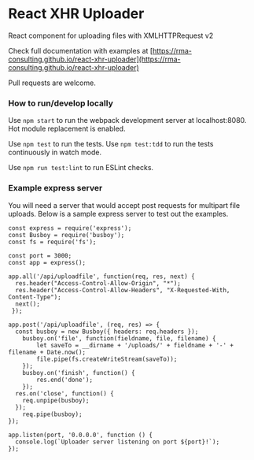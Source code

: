 # React XHR Uploader

React component for uploading files with XMLHTTPRequest v2

Check full documentation with examples at [https://rma-consulting.github.io/react-xhr-uploader](https://rma-consulting.github.io/react-xhr-uploader)

Pull requests are welcome.

### How to run/develop locally

Use `npm start` to run the webpack development server at localhost:8080. Hot module replacement is enabled.

Use `npm test` to run the tests. Use `npm test:tdd` to run the tests continuously in watch mode.

Use `npm run test:lint` to run ESLint checks.

### Example express server

You will need a server that would accept post requests for multipart file uploads. Below is a sample express server to test out the examples.

```
const express = require('express');
const Busboy = require('busboy');
const fs = require('fs');

const port = 3000;
const app = express();

app.all('/api/uploadfile', function(req, res, next) {
  res.header("Access-Control-Allow-Origin", "*");
  res.header("Access-Control-Allow-Headers", "X-Requested-With, Content-Type");
  next();
 });

app.post('/api/uploadfile', (req, res) => {
  const busboy = new Busboy({ headers: req.headers });
	busboy.on('file', function(fieldname, file, filename) {
		let saveTo = __dirname + '/uploads/' + fieldname + '-' + filename + Date.now();
		file.pipe(fs.createWriteStream(saveTo));
	});
	busboy.on('finish', function() {
		res.end('done');
	});
  res.on('close', function() {
    req.unpipe(busboy);
  });
	req.pipe(busboy);
});

app.listen(port, '0.0.0.0', function () {
  console.log(`Uploader server listening on port ${port}!`);
});

```
